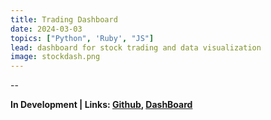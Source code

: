 ```yaml
---
title: Trading Dashboard
date: 2024-03-03
topics: ["Python", 'Ruby', "JS"]
lead: dashboard for stock trading and data visualization
image: stockdash.png
---
```


--

**In Development | Links: [Github](https://github.com/dylanhans/Trade_Dashboard), 
[DashBoard]()**

